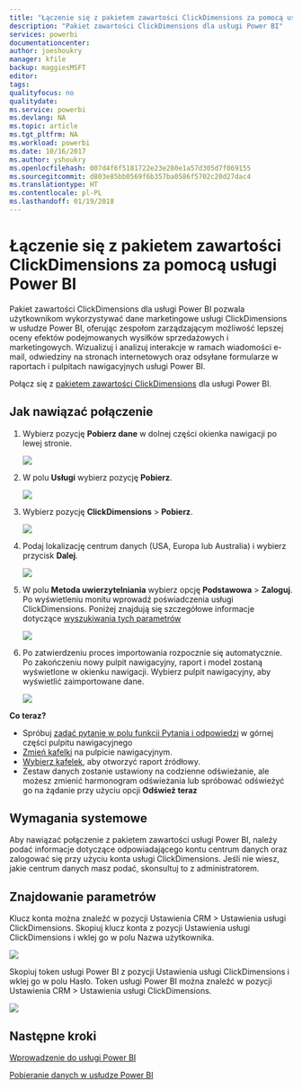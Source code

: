 ```yaml
---
title: "Łączenie się z pakietem zawartości ClickDimensions za pomocą usługi Power BI"
description: "Pakiet zawartości ClickDimensions dla usługi Power BI"
services: powerbi
documentationcenter: 
author: joeshoukry
manager: kfile
backup: maggiesMSFT
editor: 
tags: 
qualityfocus: no
qualitydate: 
ms.service: powerbi
ms.devlang: NA
ms.topic: article
ms.tgt_pltfrm: NA
ms.workload: powerbi
ms.date: 10/16/2017
ms.author: yshoukry
ms.openlocfilehash: 007d4f6f5181722e23e280e1a57d305d7f069155
ms.sourcegitcommit: d803e85bb0569f6b357ba0586f5702c20d27dac4
ms.translationtype: HT
ms.contentlocale: pl-PL
ms.lasthandoff: 01/19/2018
---
```

# <a name="connect-to-clickdimensions-with-power-bi"></a>Łączenie się z pakietem zawartości ClickDimensions za pomocą usługi Power BI
Pakiet zawartości ClickDimensions dla usługi Power BI pozwala użytkownikom wykorzystywać dane marketingowe usługi ClickDimensions w usłudze Power BI, oferując zespołom zarządzającym możliwość lepszej oceny efektów podejmowanych wysiłków sprzedażowych i marketingowych. Wizualizuj i analizuj interakcje w ramach wiadomości e-mail, odwiedziny na stronach internetowych oraz odsyłane formularze w raportach i pulpitach nawigacyjnych usługi Power BI.

Połącz się z [pakietem zawartości ClickDimensions](https://app.powerbi.com/getdata/services/click-dimensions) dla usługi Power BI.

## <a name="how-to-connect"></a>Jak nawiązać połączenie
1. Wybierz pozycję **Pobierz dane** w dolnej części okienka nawigacji po lewej stronie.
   
   ![](media/service-connect-to-clickdimensions/getdata.png)
2. W polu **Usługi** wybierz pozycję **Pobierz**.
   
   ![](media/service-connect-to-clickdimensions/services.png)
3. Wybierz pozycję **ClickDimensions** \>  **Pobierz**.
   
   ![](media/service-connect-to-clickdimensions/clickdimensions.png)
4. Podaj lokalizację centrum danych (USA, Europa lub Australia) i wybierz przycisk **Dalej**.
   
   ![](media/service-connect-to-clickdimensions/params.png)
5. W polu **Metoda uwierzytelniania** wybierz opcję **Podstawowa** \> **Zaloguj**. Po wyświetleniu monitu wprowadź poświadczenia usługi ClickDimensions. Poniżej znajdują się szczegółowe informacje dotyczące [wyszukiwania tych parametrów](#FindingParams)
   
    ![](media/service-connect-to-clickdimensions/creds.png)
6. Po zatwierdzeniu proces importowania rozpocznie się automatycznie. Po zakończeniu nowy pulpit nawigacyjny, raport i model zostaną wyświetlone w okienku nawigacji. Wybierz pulpit nawigacyjny, aby wyświetlić zaimportowane dane.
   
     ![](media/service-connect-to-clickdimensions/dashboard.png)

**Co teraz?**

* Spróbuj [zadać pytanie w polu funkcji Pytania i odpowiedzi](power-bi-q-and-a.md) w górnej części pulpitu nawigacyjnego
* [Zmień kafelki](service-dashboard-edit-tile.md) na pulpicie nawigacyjnym.
* [Wybierz kafelek](service-dashboard-tiles.md), aby otworzyć raport źródłowy.
* Zestaw danych zostanie ustawiony na codzienne odświeżanie, ale możesz zmienić harmonogram odświeżania lub spróbować odświeżyć go na żądanie przy użyciu opcji **Odśwież teraz**

## <a name="system-requirements"></a>Wymagania systemowe
Aby nawiązać połączenie z pakietem zawartości usługi Power BI, należy podać informacje dotyczące odpowiadającego kontu centrum danych oraz zalogować się przy użyciu konta usługi ClickDimensions. Jeśli nie wiesz, jakie centrum danych masz podać, skonsultuj to z administratorem.

<a name="FindingParams"></a>

## <a name="finding-parameters"></a>Znajdowanie parametrów
Klucz konta można znaleźć w pozycji Ustawienia CRM \> Ustawienia usługi ClickDimensions. Skopiuj klucz konta z pozycji Ustawienia usługi ClickDimensions i wklej go w polu Nazwa użytkownika.  

![](media/service-connect-to-clickdimensions/crm.png)  

Skopiuj token usługi Power BI z pozycji Ustawienia usługi ClickDimensions i wklej go w polu Hasło. Token usługi Power BI można znaleźć w pozycji Ustawienia CRM \> Ustawienia usługi ClickDimensions.  

![](media/service-connect-to-clickdimensions/crm2.png)  

## <a name="next-steps"></a>Następne kroki
[Wprowadzenie do usługi Power BI](service-get-started.md)

[Pobieranie danych w usłudze Power BI](service-get-data.md)

